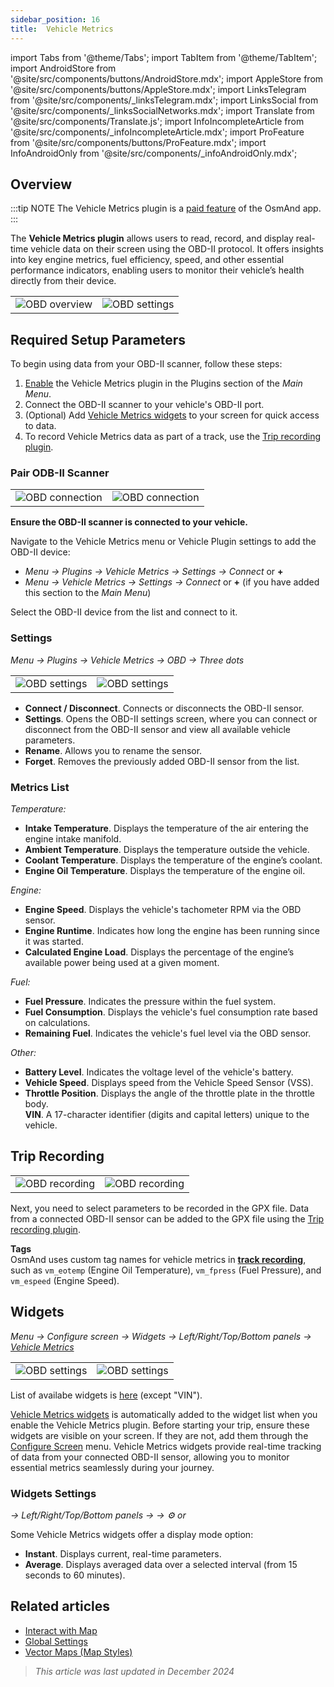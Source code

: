 ```yaml
---
sidebar_position: 16
title:  Vehicle Metrics
---
```


import Tabs from '@theme/Tabs';
import TabItem from '@theme/TabItem';
import AndroidStore from '@site/src/components/buttons/AndroidStore.mdx';
import AppleStore from '@site/src/components/buttons/AppleStore.mdx';
import LinksTelegram from '@site/src/components/_linksTelegram.mdx';
import LinksSocial from '@site/src/components/_linksSocialNetworks.mdx';
import Translate from '@site/src/components/Translate.js';
import InfoIncompleteArticle from '@site/src/components/_infoIncompleteArticle.mdx';
import ProFeature from '@site/src/components/buttons/ProFeature.mdx';
import InfoAndroidOnly from '@site/src/components/_infoAndroidOnly.mdx';

<InfoIncompleteArticle/>

## Overview

:::tip NOTE
The Vehicle Metrics plugin is a [paid feature](../purchases/index.md) of the OsmAnd app.  
:::

The **Vehicle Metrics plugin** allows users to read, record, and display real-time vehicle data on their screen using the OBD-II protocol. It offers insights into key engine metrics, fuel efficiency, speed, and other essential performance indicators, enabling users to monitor their vehicle’s health directly from their device.

|  |  |
|--|--|
|![OBD overview](@site/static/img/plugins/obd/obd_overview_1.png)|![OBD settings](@site/static/img/plugins/obd/obd_overview_2.png)|



## Required Setup Parameters

<InfoAndroidOnly/>

To begin using data from your OBD-II scanner, follow these steps:

1. [Enable](../plugins/index.md#enable--disable) the Vehicle Metrics plugin in the Plugins section of the *Main Menu*.
2. Connect the OBD-II scanner to your vehicle's OBD-II port.
3. (Optional) Add [Vehicle Metrics widgets](#widgets) to your screen for quick access to data.
4. To record Vehicle Metrics data as part of a track, use the [Trip recording plugin](#trip-recording).


### Pair ODB-II Scanner

|  |  |
|--|--|
|![OBD connection](@site/static/img/plugins/obd/obd_connect.png)|![OBD connection](@site/static/img/plugins/obd/obd_connect_2.png)|

**Ensure the OBD-II scanner is connected to your vehicle.**

Navigate to the Vehicle Metrics menu or Vehicle Plugin settings to add the OBD-II device:

- *Menu → Plugins → Vehicle Metrics → Settings → Connect* or **+**
- *Menu → Vehicle Metrics → Settings → Connect* or **+** (if you have added this section to the *Main Menu*)

Select the OBD-II device from the list and connect to it.


### Settings

*Menu → Plugins → Vehicle Metrics → OBD → Three dots*

|  |  |
|--|--|
|![OBD settings](@site/static/img/plugins/obd/obd_settings.png)|![OBD settings](@site/static/img/plugins/obd/obd_settings_1.png)|

- **Connect / Disconnect**. Connects or disconnects the OBD-II sensor.
- **Settings**. Opens the OBD-II settings screen, where you can connect or disconnect from the OBD-II sensor and view all available vehicle parameters.
- **Rename**. Allows you to rename the sensor.
- **Forget**. Removes the previously added OBD-II sensor from the list.


### Metrics List

*Temperature:*

- **Intake Temperature**. Displays the temperature of the air entering the engine intake manifold.
- **Ambient Temperature**. Displays the temperature outside the vehicle.
- **Coolant Temperature**. Displays the temperature of the engine’s coolant.
- **Engine Oil Temperature**. Displays the temperature of the engine oil.

*Engine:*

- **Engine Speed**. Displays the vehicle's tachometer RPM via the OBD sensor.
- **Engine Runtime**. Indicates how long the engine has been running since it was started.
- **Calculated Engine Load**. Displays the percentage of the engine’s available power being used at a given moment.

*Fuel:*

- **Fuel Pressure**. Indicates the pressure within the fuel system.
- **Fuel Consumption**. Displays the vehicle's fuel consumption rate based on calculations.
- **Remaining Fuel**. Indicates the vehicle's fuel level via the OBD sensor.

*Other:*

- **Battery Level**. Indicates the voltage level of the vehicle's battery.
- **Vehicle Speed**. Displays speed from the Vehicle Speed Sensor (VSS).
- **Throttle Position**. Displays the angle of the throttle plate in the throttle body.  
  **VIN**. A 17-character identifier (digits and capital letters) unique to the vehicle.


## Trip Recording

*<Translate android="true" ids="shared_string_menu,plugins_menu_group,record_plugin_name,shared_string_settings,data_settings,record_obd_data"/>*

| | |
|--|--|
|![OBD recording](@site/static/img/plugins/obd/obd_recording.png)| ![OBD recording](@site/static/img/plugins/obd/obd_recording_1.png)|

Next, you need to select parameters to be recorded in the GPX file. Data from a connected OBD-II sensor can be added to the GPX file using the [Trip recording plugin](../plugins/trip-recording.md#recording-settings).  

**Tags**  
OsmAnd uses custom tag names for vehicle metrics in [**track recording**](../plugins/trip-recording.md#recorded-gpx-file), such as `vm_eotemp` (Engine Oil Temperature), `vm_fpress` (Fuel Pressure), and `vm_espeed` (Engine Speed).


## Widgets

*Menu → Configure screen → Widgets → Left/Right/Top/Bottom panels → [Vehicle Metrics](../widgets/info-widgets.md#vehicle-metrics-widgets)*

| | |
|--|--|
|![OBD settings](@site/static/img/plugins/obd/obd_widget_1.png)| ![OBD settings](@site/static/img/plugins/obd/obd_widget.png)|

List of availabe widgets is [here](#metrics-list) (except "VIN").

[Vehicle Metrics widgets](../widgets/info-widgets.md#vehicle-metrics-widgets) is automatically added to the widget list when you enable the Vehicle Metrics plugin. Before starting your trip, ensure these widgets are visible on your screen. If they are not, add them through the [Configure Screen](../widgets/configure-screen.md) menu. Vehicle Metrics widgets provide real-time tracking of data from your connected OBD-II sensor, allowing you to monitor essential metrics seamlessly during your journey.


### Widgets Settings

*<Translate android="true" ids="shared_string_menu,map_widget_config,shared_string_widgets"/> → Left/Right/Top/Bottom panels → <Translate android="true" ids="obd_widget_group"/> → ⚙️ or <Translate android="true" ids="shared_string_settings"/>*

Some Vehicle Metrics widgets offer a display mode option:

- **Instant**. Displays current, real-time parameters.
- **Average**. Displays averaged data over a selected interval (from 15 seconds to 60 minutes).


## Related articles

- [Interact with Map](../../user/map/interact-with-map.md)
- [Global Settings](../../user/personal/global-settings.md)
- [Vector Maps (Map Styles)](../../user/map/vector-maps.md)

> *This article was last updated in December 2024*
